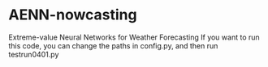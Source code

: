 # AENN-nowcasting
Extreme-value Neural Networks for Weather Forecasting
If you want to run this code, you can change the paths in config.py, and then run testrun0401.py
